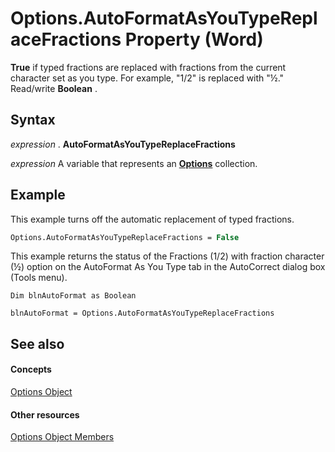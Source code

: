
# Options.AutoFormatAsYouTypeReplaceFractions Property (Word)

 **True** if typed fractions are replaced with fractions from the current character set as you type. For example, "1/2" is replaced with "½." Read/write **Boolean** .


## Syntax

 _expression_ . **AutoFormatAsYouTypeReplaceFractions**

 _expression_ A variable that represents an **[Options](873b7b99-3fe1-fd89-9ece-a9355cb827dc.md)** collection.


## Example

This example turns off the automatic replacement of typed fractions.


```vb
Options.AutoFormatAsYouTypeReplaceFractions = False
```

This example returns the status of the Fractions (1/2) with fraction character (½) option on the AutoFormat As You Type tab in the AutoCorrect dialog box (Tools menu).




```
Dim blnAutoFormat as Boolean 
 
blnAutoFormat = Options.AutoFormatAsYouTypeReplaceFractions
```


## See also


#### Concepts


[Options Object](873b7b99-3fe1-fd89-9ece-a9355cb827dc.md)
#### Other resources


[Options Object Members](76cd9dfe-6bbb-4c3d-0bfc-79a62bedd15e.md)
